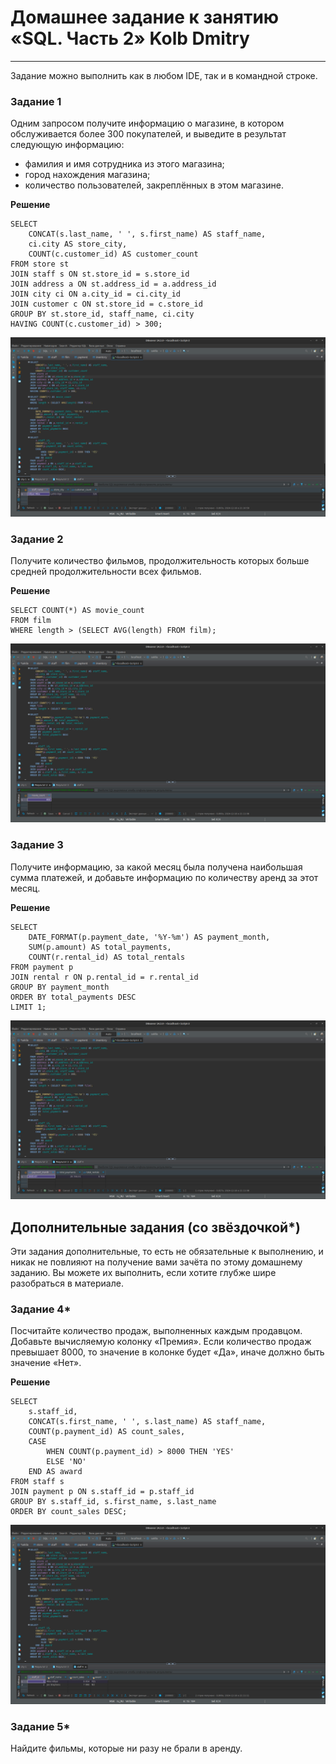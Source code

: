 # Домашнее задание к занятию «SQL. Часть 2» Kolb Dmitry 

---

Задание можно выполнить как в любом IDE, так и в командной строке.

### Задание 1

Одним запросом получите информацию о магазине, в котором обслуживается более 300 покупателей, и выведите в результат следующую информацию: 
- фамилия и имя сотрудника из этого магазина;
- город нахождения магазина;
- количество пользователей, закреплённых в этом магазине.

**Решение**

```
SELECT 
    CONCAT(s.last_name, ' ', s.first_name) AS staff_name,
    ci.city AS store_city,
    COUNT(c.customer_id) AS customer_count
FROM store st
JOIN staff s ON st.store_id = s.store_id
JOIN address a ON st.address_id = a.address_id
JOIN city ci ON a.city_id = ci.city_id
JOIN customer c ON st.store_id = c.store_id
GROUP BY st.store_id, staff_name, ci.city
HAVING COUNT(c.customer_id) > 300;
```
![image 1](png/1.png)

### Задание 2

Получите количество фильмов, продолжительность которых больше средней продолжительности всех фильмов.

**Решение**

```
SELECT COUNT(*) AS movie_count
FROM film
WHERE length > (SELECT AVG(length) FROM film);
```
![image 2](png/2.png)
### Задание 3

Получите информацию, за какой месяц была получена наибольшая сумма платежей, и добавьте информацию по количеству аренд за этот месяц.

**Решение**

```
SELECT 
    DATE_FORMAT(p.payment_date, '%Y-%m') AS payment_month,
    SUM(p.amount) AS total_payments,
    COUNT(r.rental_id) AS total_rentals
FROM payment p
JOIN rental r ON p.rental_id = r.rental_id
GROUP BY payment_month
ORDER BY total_payments DESC
LIMIT 1;
```
![image 3](png/3.png)

## Дополнительные задания (со звёздочкой*)
Эти задания дополнительные, то есть не обязательные к выполнению, и никак не повлияют на получение вами зачёта по этому домашнему заданию. Вы можете их выполнить, если хотите глубже шире разобраться в материале.
### Задание 4*

Посчитайте количество продаж, выполненных каждым продавцом. Добавьте вычисляемую колонку «Премия». Если количество продаж превышает 8000, то значение в колонке будет «Да», иначе должно быть значение «Нет».

**Решение**

```
SELECT 
    s.staff_id,
    CONCAT(s.first_name, ' ', s.last_name) AS staff_name,
    COUNT(p.payment_id) AS count_sales,
    CASE 
        WHEN COUNT(p.payment_id) > 8000 THEN 'YES' 
        ELSE 'NO' 
    END AS award
FROM staff s
JOIN payment p ON s.staff_id = p.staff_id
GROUP BY s.staff_id, s.first_name, s.last_name
ORDER BY count_sales DESC;  
```
![image 4](png/4.png)
### Задание 5*

Найдите фильмы, которые ни разу не брали в аренду.




